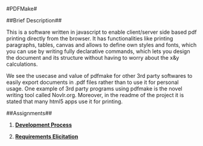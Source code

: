 #PDFMake#

##Brief Description##

This is a software written in javascript to enable client/server side based pdf printing directly from the browser. It has functionalities like printing paragraphs, tables, canvas and allows to define own styles and fonts, which you can use by writing fully declarative commands, which lets you design the document and its structure without having to worry about the x&y calculations.

We see the usecase and value of pdfmake for other 3rd party softwares to easily export documents in .pdf files rather than to use it for personal usage. One example of 3rd party programs using pdfmake is the novel writing tool called Novlr.org. Moreover, in the readme of the project it is stated that many html5 apps use it for printing.

##Assignments##
1. **[Development Process](https://github.com/joaopedrofump/pdfmake-1/blob/master/ESOF-Docs/firstassignment.md)**

2. **[Requirements Elicitation](https://github.com/joaopedrofump/pdfmake-1/blob/master/ESOF-Docs/secondassignment.md)**
